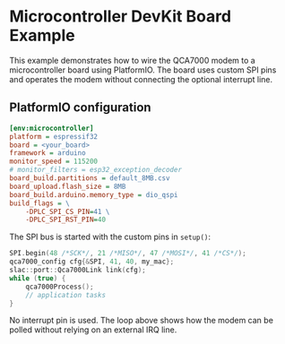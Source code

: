 # Microcontroller DevKit Board Example

This example demonstrates how to wire the QCA7000 modem to a microcontroller board using PlatformIO. The board uses custom SPI pins and operates the modem without connecting the optional interrupt line.

## PlatformIO configuration

```ini
[env:microcontroller]
platform = espressif32
board = <your_board>
framework = arduino
monitor_speed = 115200
# monitor_filters = esp32_exception_decoder
board_build.partitions = default_8MB.csv
board_upload.flash_size = 8MB
board_build.arduino.memory_type = dio_qspi
build_flags = \
    -DPLC_SPI_CS_PIN=41 \
    -DPLC_SPI_RST_PIN=40
```

The SPI bus is started with the custom pins in `setup()`:

```cpp
SPI.begin(48 /*SCK*/, 21 /*MISO*/, 47 /*MOSI*/, 41 /*CS*/);
qca7000_config cfg{&SPI, 41, 40, my_mac};
slac::port::Qca7000Link link(cfg);
while (true) {
    qca7000Process();
    // application tasks
}
```

No interrupt pin is used. The loop above shows how the modem can be
polled without relying on an external IRQ line.
